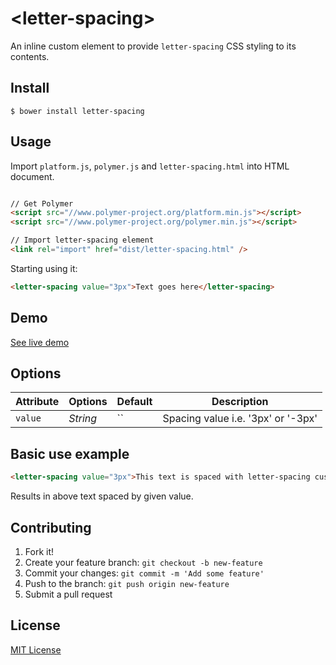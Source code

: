 # &lt;letter-spacing&gt;

An inline custom element to provide `letter-spacing` CSS styling to its contents.

## Install

``` shell
$ bower install letter-spacing
```

## Usage

Import `platform.js`, `polymer.js` and `letter-spacing.html` into HTML document.

``` html

// Get Polymer
<script src="//www.polymer-project.org/platform.min.js"></script>
<script src="//www.polymer-project.org/polymer.min.js"></script>

// Import letter-spacing element
<link rel="import" href="dist/letter-spacing.html" />

```

Starting using it:

``` html
<letter-spacing value="3px">Text goes here</letter-spacing>
```


## Demo

[See live demo](http://www.jabran.me/letter-spacing/)


## Options

Attribute  | Options                              | Default             | Description
---        | ---                                  | ---                 | ---
`value`   | *String*                             | ``                  | Spacing value i.e. '3px' or '-3px'

## Basic use example

``` html
<letter-spacing value="3px">This text is spaced with letter-spacing custom element.</letter-spacing>
```

Results in above text spaced by given value.

## Contributing

1. Fork it!
2. Create your feature branch: `git checkout -b new-feature`
3. Commit your changes: `git commit -m 'Add some feature'`
4. Push to the branch: `git push origin new-feature`
5. Submit a pull request

## License

[MIT License](http://opensource.org/licenses/MIT)